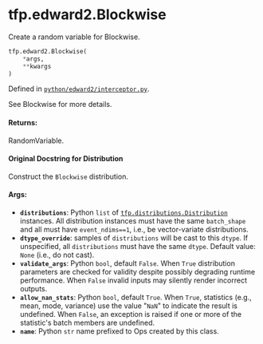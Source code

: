 <div itemscope itemtype="http://developers.google.com/ReferenceObject">
<meta itemprop="name" content="tfp.edward2.Blockwise" />
<meta itemprop="path" content="Stable" />
</div>

# tfp.edward2.Blockwise

Create a random variable for Blockwise.

``` python
tfp.edward2.Blockwise(
    *args,
    **kwargs
)
```



Defined in [`python/edward2/interceptor.py`](https://github.com/tensorflow/probability/tree/master/tensorflow_probability/python/edward2/interceptor.py).

<!-- Placeholder for "Used in" -->

See Blockwise for more details.

#### Returns:
RandomVariable.


#### Original Docstring for Distribution

Construct the `Blockwise` distribution.

#### Args:

* <b>`distributions`</b>: Python `list` of <a href="../../tfp/distributions/Distribution.md"><code>tfp.distributions.Distribution</code></a>
  instances. All distribution instances must have the same `batch_shape`
  and all must have `event_ndims==1`, i.e., be vector-variate
  distributions.
* <b>`dtype_override`</b>: samples of `distributions` will be cast to this `dtype`.
  If unspecified, all `distributions` must have the same `dtype`.
  Default value: `None` (i.e., do not cast).
* <b>`validate_args`</b>: Python `bool`, default `False`. When `True` distribution
  parameters are checked for validity despite possibly degrading runtime
  performance. When `False` invalid inputs may silently render incorrect
  outputs.
* <b>`allow_nan_stats`</b>: Python `bool`, default `True`. When `True`, statistics
  (e.g., mean, mode, variance) use the value "`NaN`" to indicate the
  result is undefined. When `False`, an exception is raised if one or
  more of the statistic's batch members are undefined.
* <b>`name`</b>: Python `str` name prefixed to Ops created by this class.